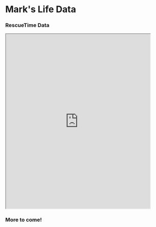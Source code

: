 # Mark's Life Data

### RescueTime Data

<iframe
  title="RescueTime overview"
  src="https://stethoscope.js.org/embed/?repo=markwk%2Flife-data&api=rescuetime-time-tracking&latest=top-overview.weeks"
  width="90%"
  height="550px"
></iframe>

### More to come! 